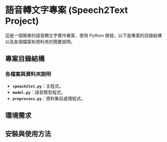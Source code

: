 # 語音轉文字專案 (Speech2Text Project)

這是一個簡單的語音轉文字實作專案，使用 Python 開發。以下是專案的目錄結構以及各個檔案和資料夾的簡要說明。

## 專案目錄結構

### 各檔案與資料夾說明

- **`speach2txt.py`**：主程式。
- **`model.py`**：語音模型程式。
- **`preprocess.py`**：資料集前處理程式。

## 環境需求


## 安裝與使用方法


